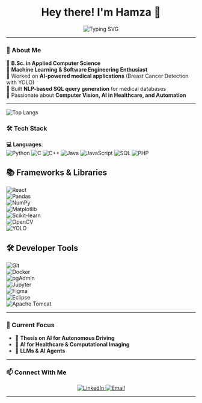 <h1 align="center"> Hey there! I'm Hamza 👋 </h1>

<p align="center">
  <img src="https://readme-typing-svg.herokuapp.com?font=Fira+Code&size=20&pause=1000&color=00C1FF&center=true&vCenter=true&width=700&lines=Passionate+about+AI%2C+Automation+%26+Tech+Innovation;Machine+Learning+%7C+Software+Engineering;Data+Science+%7C+AI+%7C+Web+Development" alt="Typing SVG" />
  
</p>

---

### 🚀 About Me  

🔹 **B.Sc. in Applied Computer Science**  
🔹 **Machine Learning & Software Engineering Enthusiast**  
🔹 Worked on **AI-powered medical applications** (Breast Cancer Detection with YOLO)  
🔹 Built **NLP-based SQL query generation** for medical databases  
🔹 Passionate about **Computer Vision, AI in Healthcare, and Automation**  

---
![Top Langs](https://github-readme-stats.vercel.app/api/top-langs/?username=HamzaRehmann&langs_count=10&theme=tokyonight)

### 🛠️ Tech Stack  

**💻 Languages**:  
![Python](https://img.shields.io/badge/Python-3776AB?style=flat&logo=python&logoColor=white) 
![C](https://img.shields.io/badge/C-00599C?style=flat&logo=c&logoColor=white) 
![C++](https://img.shields.io/badge/C++-00599C?style=flat&logo=c%2B%2B&logoColor=white) 
![Java](https://img.shields.io/badge/Java-ED8B00?style=flat&logo=java&logoColor=white) 
![JavaScript](https://img.shields.io/badge/JavaScript-F7DF1E?style=flat&logo=javascript&logoColor=black) 
![SQL](https://img.shields.io/badge/SQL-CC2927?style=flat&logo=microsoftsqlserver&logoColor=white) 
![PHP](https://img.shields.io/badge/PHP-777BB4?style=flat&logo=php&logoColor=white)

## **📚 Frameworks & Libraries**  
![React](https://img.shields.io/badge/React-20232A?style=flat&logo=react&logoColor=61DAFB)  
![Pandas](https://img.shields.io/badge/Pandas-150458?style=flat&logo=pandas&logoColor=white)  
![NumPy](https://img.shields.io/badge/NumPy-013243?style=flat&logo=numpy&logoColor=white)  
![Matplotlib](https://img.shields.io/badge/Matplotlib-11557C?style=flat&logo=python&logoColor=white)  
![Scikit-learn](https://img.shields.io/badge/Scikit--Learn-F7931E?style=flat&logo=scikit-learn&logoColor=white)  
![OpenCV](https://img.shields.io/badge/OpenCV-5C3EE8?style=flat&logo=opencv&logoColor=white)  
![YOLO](https://img.shields.io/badge/YOLO-00FFFF?style=flat&logo=opencv&logoColor=black)  

## **🛠️ Developer Tools**  
![Git](https://img.shields.io/badge/Git-F05032?style=flat&logo=git&logoColor=white)  
![Docker](https://img.shields.io/badge/Docker-2496ED?style=flat&logo=docker&logoColor=white)  
![pgAdmin](https://img.shields.io/badge/pgAdmin-316192?style=flat&logo=postgresql&logoColor=white)  
![Jupyter](https://img.shields.io/badge/Jupyter-F37626?style=flat&logo=jupyter&logoColor=white)  
![Figma](https://img.shields.io/badge/Figma-F24E1E?style=flat&logo=figma&logoColor=white)  
![Eclipse](https://img.shields.io/badge/Eclipse-2C2255?style=flat&logo=eclipse&logoColor=white)  
![Apache Tomcat](https://img.shields.io/badge/Apache%20Tomcat-F8DC75?style=flat&logo=apachetomcat&logoColor=black)  

---

### 🚀 Current Focus  

- 🔬 **Thesis on AI for Autonomous Driving**  
- 🏥 **AI for Healthcare & Computational Imaging**  
- 🤖 **LLMs & AI Agents**  

---

### 📫 Connect With Me  

<p align="center">
  <a href="https://www.linkedin.com/in/hamza-rehmann/" target="_blank">
    <img src="https://img.shields.io/badge/LinkedIn-0A66C2?style=for-the-badge&logo=linkedin&logoColor=white" alt="LinkedIn">
  </a>
  <a href="mailto:harehman@constructor.university">
    <img src="https://img.shields.io/badge/Email-D14836?style=for-the-badge&logo=gmail&logoColor=white" alt="Email">
  </a>
</p>

---


<!---
hamza/hamza is a ✨ special ✨ repository because its `README.md` (this file) appears on your GitHub profile.
You can click the Preview link to take a look at your changes.
--->

